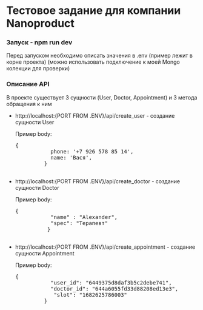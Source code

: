 
<h1> Тестовое задание для компании Nanoproduct </h1>


<h3> Запуск - npm run dev </h3>

<p> Перед запуском необходимо описать значения в .env (пример лежит в корне проекта) (можно использовать подключение к моей Mongo колекции для проверки) </p>

<h3> Описание API </h3>
<p>В проекте существует 3 сущности (User, Doctor, Appointment) и 3 метода обращения к ним</p>
<ul>
  <li>http://localhost:{PORT FROM .ENV}/api/create_user - создание сущности User</li> 
    <p>Пример body:</p>
    <pre>{
           phone: '+7 926 578 85 14',
           name: 'Вася',
         } 
    </pre>
   <li>http://localhost:{PORT FROM .ENV}/api/create_doctor - создание сущности Doctor</li> 
    <p>Пример body:</p>
    <pre>{
           "name" : "Alexander",
           "spec": "Терапевт"
          }
     </pre>
   <li>http://localhost:{PORT FROM .ENV}/api/create_appointment - создание сущности Appointment</li> 
    <p>Пример body:</p>
    <pre>{
           "user_id": "6449375d8daf3b5c2debe741",
           "doctor_id": "644a6055fd33d88208ed13e3",
            "slot": "1682625786003"
         }
    </pre>

</ul>
